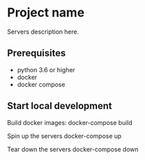 # Project name

Servers description here.

## Prerequisites

- python 3.6 or higher
- docker
- docker compose


## Start local development

Build docker images:
    docker-compose build
    
Spin up the servers 
    docker-compose up
    
Tear down the servers
    docker-compose down